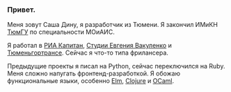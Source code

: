 ### Привет.

Меня зовут Саша Дину, я разработчик из Тюмени. Я закончил ИМиКН [ТюмГУ](http://utmn.ru) по специальности МОиАИС.

Я работал в [РИА Капитан](http://capitan.info/), [Студии Евгения Вакуленко](http://aboutstudio.ru/) и [Тюменьгортрансе](http://tgt72.ru). Сейчас я что-то типа фрилансера.

Предыдущие проекты я писал на Python, сейчас переключился на Ruby. Меня сложно напугать фронтенд-разработкой. Я обожаю функциональные языки, особенно  [Elm](http://elm-lang.org/), [Clojure](http://clojure.org/) и [OCaml](http://ocaml.org/).
